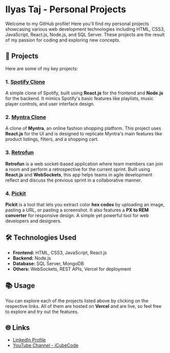 # Ilyas Taj - Personal Projects

Welcome to my GitHub profile! Here you'll find my personal projects showcasing various web development technologies including HTML, CSS3, JavaScript, React.js, Node.js, and SQL Server. These projects are the result of my passion for coding and exploring new concepts.

## 🚀 Projects

Here are some of my key projects:

### 1. **<a href="https://spotify-clone-three-wheat-19.vercel.app/" target="_blank">Spotify Clone</a>**

A simple clone of Spotify, built using **React.js** for the frontend and **Node.js** for the backend. It mimics Spotify's basic features like playlists, music player controls, and user interface design.

### 2. **<a href="https://myntra-clone-tawny-pi.vercel.app/" target="_blank">Myntra Clone</a>**

A clone of **Myntra**, an online fashion shopping platform. This project uses **React.js** for the UI and is designed to replicate Myntra's main features like product listings, filters, and a shopping cart.

### 3. **<a href="https://retrofun-ilyas.netlify.app/" target="_blank">Retrofun</a>**

**Retrofun** is a web socket-based application where team members can join a room and perform a retrospective for the current sprint. Built using **React.js** and **WebSockets**, this app helps teams in agile development reflect and discuss the previous sprint in a collaborative manner.

### 4. **<a href="https://pickit-tool.vercel.app" target="_blank">Pickit</a>**

**Pickit** is a tool that lets you extract color **hex codes** by uploading an image, pasting a URL, or pasting a screenshot. It also features a **PX to REM converter** for responsive design. A simple yet powerful tool for web developers and designers.

## 🛠️ Technologies Used

- **Frontend:** HTML, CSS3, JavaScript, React.js
- **Backend:** Node.js
- **Database:** SQL Server, MongoDB
- **Others:** WebSockets, REST APIs, Vercel for deployment

## 📚 Usage

You can explore each of the projects listed above by clicking on the respective links. All of them are hosted on **Vercel** and are live, so feel free to explore and try out the features.

## 🌐 Links

- <a href="https://www.linkedin.com/in/ilyas-hussain-376275202/" target="_blank">LinkedIn Profile</a>
- <a href="https://www.youtube.com/@iCubeCode" target="_blank">YouTube Channel - iCubeCode</a>
